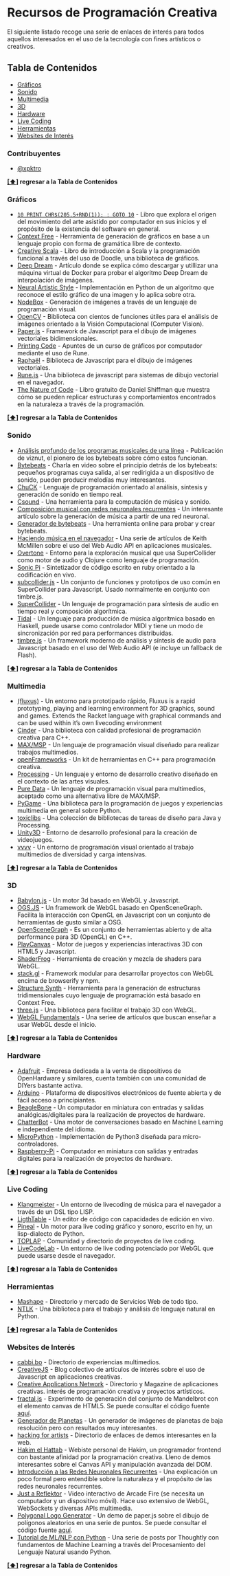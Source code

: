 # Recursos de Programación Creativa

El siguiente listado recoge una serie de enlaces de interés para todos aquellos interesados en el uso de la tecnología con fines artísticos o creativos.


## <a name="toc">Tabla de Contenidos</a>

* [Gráficos](#graphics)
* [Sonido](#sound)
* [Multimedia](#multimedia)
* [3D](#3d)
* [Hardware](#hardware)
* [Live Coding](#livecoding)
* [Herramientas](#tools)
* [Websites de Interés](#websites)


### <a name="contributors">Contribuyentes</a>

* [@xpktro](http://cachay.ninja)


**[[⬆]](#toc) regresar a la Tabla de Contenidos**


### <a name="graphics">Gráficos</a>

* [`10 PRINT CHR$(205.5+RND(1)); : GOTO 10`](http://nickm.com/trope_tank/10_PRINT_121114.pdf) - Libro que explora el origen del movimiento del arte asistido por computador en sus inicios y el propósito de la existencia del software en general.
* [Context Free](http://www.contextfreeart.org/) - Herramienta de generación de gráficos en base a un lenguaje propio con forma de gramática libre de contexto.
* [Creative Scala](http://underscore.io/training/courses/creative-scala/) - Libro de introducción a Scala y la programación funcional a través del uso de Doodle, una biblioteca de gráficos.
* [Deep Dream](http://ryankennedy.io/running-the-deep-dream/) - Artículo donde se explica cómo descargar y utillizar una máquina virtual de Docker para probar el algoritmo Deep Dream de interpolación de imágenes.
* [Neural Artistic Style](https://github.com/andersbll/neural_artistic_style) - Implementación en Python de un algoritmo que reconoce el estilo gráfico de una imagen y lo aplica sobre otra.
* [NodeBox](https://www.nodebox.net/) - Generación de imágenes a través de un lenguaje de programación visual.
* [OpenCV](http://opencv.org/) - Biblioteca con cientos de funciones útiles para el análisis de imágenes orientado a la Visión Computacional (Computer Vision).
* [Paper.js](http://paperjs.org/) - Framework de Javascript para el dibujo de imágenes vectoriales bidimensionales.
* [Printing Code](http://printingcode.runemadsen.com/examples/) - Apuntes de un curso de gráficos por computador mediante el uso de Rune.
* [Raphaël](http://raphaeljs.com/) - Biblioteca de Javascript para el dibujo de imágenes vectoriales.
* [Rune.js](http://runemadsen.github.io/rune.js/) - Una biblioteca de javascript para sistemas de dibujo vectorial en el navegador.
* [The Nature of Code](http://natureofcode.com/) - Libro gratuito de Daniel Shiffman que muestra cómo se pueden replicar estructuras y comportamientos encontrados en la naturaleza a través de la programación. 


**[[⬆]](#toc) regresar a la Tabla de Contenidos**


### <a name="sound">Sonido</a>


* [Análisis profundo de los programas musicales de una línea](http://countercomplex.blogspot.pe/2011/10/some-deep-analysis-of-one-line-music.html) - Publicación de viznut, el pionero de los bytebeats sobre cómo estos funcionan.
* [Bytebeats](https://www.youtube.com/watch?v=vCEUyx-SxPw) - Charla en video sobre el principio detrás de los bytebeats: pequeños programas cuya salida, al ser redirigida a un dispositivo de sonido, pueden producir melodías muy interesantes.
* [ChuCK](http://chuck.cs.princeton.edu/) - Lenguaje de programación orientado al análisis, síntesis y generación de sonido en tiempo real.
* [Csound](http://csound.github.io/) - Una herramienta para la computación de música y sonido. 
* [Composición musical con redes neuronales recurrentes](http://www.hexahedria.com/2015/08/03/composing-music-with-recurrent-neural-networks) - Un interesante artículo sobre la generación de música a partir de una red neuronal.
* [Generador de bytebeats](https://wurstcaptures.untergrund.net/music/) - Una herramienta online para probar y crear bytebeats.
* [Haciendo música en el navegador](http://www.keithmcmillen.com/category/blog/tutorials/making-music-in-the-browser/) - Una serie de artículos de Keith McMillen sobre el uso del Web Audio API en aplicaciones musicales.
* [Overtone](http://overtone.github.io/) - Entorno para la exploración musical que usa SuperCollider como motor de audio y Clojure como lenguaje de programación.
* [Sonic Pi](http://sonic-pi.net/) - Sintetizador de código escrito en ruby orientado a la codificación en vivo. 
* [subcollider.js](https://github.com/mohayonao/subcollider) - Un conjunto de funciones y prototipos de uso común en SuperCollider para Javascript. Usado normalmente en conjunto con timbre.js.
* [SuperCollider](http://supercollider.github.io/) -  Un lenguaje de programación para síntesis de audio en tiempo real y composición algorítmica.
* [Tidal](http://tidal.lurk.org/) - Un lenguaje para producción de música algorítmica basado en Haskell, puede usarse como controlador MIDI y tiene un modo de sincronización por red para performances distribuidas.
* [timbre.js](http://mohayonao.github.io/timbre.js/) - Un framework moderno de análisis y síntesis de audio para Javascript basado en el uso del Web Audio API (e incluye un fallback de Flash).


**[[⬆]](#toc) regresar a la Tabla de Contenidos**


### <a name="multimedia">Multimedia</a>

* [(fluxus)](http://www.pawfal.org/fluxus/) - Un entorno para prototipado rápido, Fluxus is a rapid prototyping, playing and learning environment for 3D graphics, sound and games. Extends the Racket language with graphical commands and can be used within it’s own livecoding environment
* [Cinder](https://libcinder.org/) - Una biblioteca con calidad profesional de programación creativa para C++.
* [MAX/MSP](https://cycling74.com/products/max/) - Un lenguaje de programación visual diseñado para realizar trabajos multimedios.
* [openFrameworks](http://openframeworks.cc/) - Un kit de herramientas en C++  para programación creativa.
* [Processing](https://processing.org/) - Un lenguaje y entorno de desarrollo creativo diseñado en el contexto de las artes visuales.
* [Pure Data](https://puredata.info/) - Un lenguaje de programación visual para multimedios, aceptado como una alternativa libre de MAX/MSP.
* [PyGame](http://www.pygame.org/) - Una biblioteca para la programación de juegos y experiencias multimedia en general sobre Python.
* [toxiclibs](http://toxiclibs.org/) - Una colección de bibliotecas de tareas de diseño para Java y Processing.
* [Unity3D](http://unity3d.com/) - Entorno de desarrollo profesional para la creación de videojuegos.
* [vvvv](http://vvvv.org/) - Un entorno de programación visual orientado al trabajo multimedios de diversidad y carga intensivas.


**[[⬆]](#toc) regresar a la Tabla de Contenidos**


### <a name="3d">3D</a>

* [Babylon.js](http://www.babylonjs.com/) - Un motor 3d basado en WebGL y Javascript.
* [OGS.JS](http://osgjs.org/) - Un framework de WebGL basado en OpenSceneGraph. Facilita la interacción con OpenGL en Javascript con un conjunto de herramientas de gusto similar a OSG.
* [OpenSceneGraph](http://www.openscenegraph.org/) - Es un conjunto de herramientas abierto y de alta performance para 3D (OpenGL) en C++.
* [PlayCanvas](https://playcanvas.com/) - Motor de juegos y experiencias interactivas 3D con HTML5 y Javascript.
* [ShaderFrog](http://shaderfrog.com/) - Herramienta de creación y mezcla de shaders para WebGL.
* [stack.gl](http://stack.gl/) - Framework modular para desarrollar proyectos con WebGL encima de browserify y npm.
* [Structure Synth](http://structuresynth.sourceforge.net/) - Herramienta para la generación de estructuras tridimensionales cuyo lenguaje de programación está basado en Context Free.
* [three.js](http://threejs.org/) - Una biblioteca para facilitar el trabajo 3D con WebGL.
* [WebGL Fundamentals](http://webglfundamentals.org/) - Una seriee de artículos que buscan enseñar a usar WebGL desde el inicio.


**[[⬆]](#toc) regresar a la Tabla de Contenidos**


### <a name="hardware">Hardware</a>

* [Adafruit](https://www.adafruit.com/) - Empresa dedicada a la venta de dispositivos de OpenHardware y similares, cuenta también con una comunidad de DIYers bastante activa.
* [Arduino](https://www.arduino.cc/) - Plataforma de dispositivos electrónicos de fuente abierta y de fácil acceso a principiantes.
* [BeagleBone](http://beagleboard.org/bone) - Un computador en miniatura con entradas y salidas analógicas/digitales para la realización de proyectos de hardware.
* [ChatterBot](https://github.com/gunthercox/ChatterBot) - Una motor de conversaciones basado en Machine Learning e independiente del idioma.
* [MicroPython](https://micropython.org/) - Implementación de Python3 diseñada para micro-controladores.
* [Raspberry-Pi](https://www.raspberrypi.org/) - Computador en miniatura con salidas y entradas digitales para la realización de proyectos de hardware.


**[[⬆]](#toc) regresar a la Tabla de Contenidos**


### <a name="livecoding">Live Coding</a>

* [Klangmeister](http://ctford.github.io/klangmeister/) - Un entorno de livecoding de música para el navegador a través de un DSL tipo LISP.
* [LigthTable](http://lighttable.com/) - Un editor de código con capacidades de edición en vivo.
* [Pineal](https://github.com/edne/pineal) - Un motor para live coding gráfico y sonoro, escrito en hy, un lisp-dialecto de Python.
* [TOPLAP](http://toplap.org/) - Comunidad y directorio de proyectos de live coding.
* [LiveCodeLab](http://livecodelab.net/play/) - Un entorno de live coding potenciado por WebGL que puede usarse desde el navegador.


**[[⬆]](#toc) regresar a la Tabla de Contenidos**


### <a name="tools">Herramientas</a>

* [Mashape](https://www.mashape.com/) - Directorio y mercado de Servicios Web de todo tipo.
* [NTLK](http://www.nltk.org/) - Una biblioteca para el trabajo y análisis de lenguaje natural en Python. 


**[[⬆]](#toc) regresar a la Tabla de Contenidos**


### <a name="websites">Websites de Interés</a>

* [cabbi.bo](http://cabbi.bo/) - Directorio de experiencias multimedios.
* [CreativeJS](http://creativejs.com/) - Blog colectivo de artículos de interés sobre el uso de Javascript en aplicaciones creativas.
* [Creative Applications Network](http://www.creativeapplications.net/) - Directorio y Magazine de aplicaciones creativas.
interés de programación creativa y proyectos artísticos.
* [fractal.js](http://xpktro.github.io/fractal.js/) - Experimento de generación del conjunto de Mandelbrot con el elemento canvas de HTML5. Se puede consultar el código fuente [aquí](https://github.com/Xpktro/fractal.js).
* [Generador de Planetas](http://www.dashrava.com/planets/) - Un generador de imágenes de planetas de baja resolución pero con resultados muy interesantes.
* [hacking for artists](http://hackingforartists.com/) - Directorio de enlaces de demos interesantes en la web.
* [Hakim el Hattab](http://hakim.se/) - Webiste personal de Hakim, un programador frontend con bastante afinidad por la programación creativa. Lleno de demos interesantes sobre el Canvas API y manipulación avanzada del DOM.
* [Introducción a las Redes Neuronales Recurrentes](http://www.wildml.com/2015/09/recurrent-neural-networks-tutorial-part-1-introduction-to-rnns/) - Una explicación un poco formal pero entendible sobre la naturaleza y el propósito de las redes neuronales recurrentes.
* [Just a Reflektor](http://www.justareflektor.com/) - Video interactivo de Arcade Fire (se necesita un computador y un dispositivo móvil). Hace uso extensivo de WebGL, WebSockets y diversas APIs multimedia.
* [Polygonal Logo Generator](http://xpktro.github.io/polygonal_logo_generator/) - Un demo de paper.js sobre el dibujo de polígonos aleatorios en una serie de puntos. Se puede consultar el código fuente [aquí](https://github.com/Xpktro/polygonal_logo_generator).
* [Tutorial de ML/NLP con Python](http://www.thoughtly.co/blog/category/mlnlp-tutorial-series/) - Una serie de posts por Thoughtly con fundamentos de Machine Learning a través del Procesamiento del Lenguaje Natural usando Python.


**[[⬆]](#toc) regresar a la Tabla de Contenidos**

